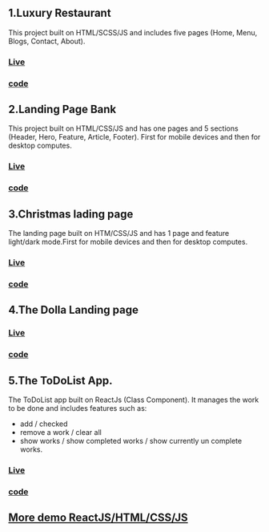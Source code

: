 ## 1.Luxury Restaurant

This project built on HTML/SCSS/JS and includes five pages (Home, Menu, Blogs, Contact, About).

### [Live](https://potato187.github.io/restaurant-luxury/)

### [code](https://github.com/potato187/potato187.github.io/tree/main/restaurant-luxury)

## 2.Landing Page Bank

This project built on HTML/CSS/JS and has one pages and 5 sections (Header, Hero, Feature, Article, Footer). First for mobile devices and then for desktop computes.

### [Live](https://potato187.github.io/easy-bank)

### [code](https://github.com/potato187/potato187.github.io/tree/main/easy-bank)

## 3.Christmas lading page

The landing page built on HTM/CSS/JS and has 1 page and feature light/dark mode.First for mobile devices and then for desktop computes.

### [Live](https://potato187.github.io/christmas-landing-page)

### [code](https://github.com/potato187/potato187.github.io/tree/main/christmas-landing-page)

## 4.The Dolla Landing page

### [Live](https://codesandbox.io/s/the-dolla-website-5p9io)

### [code](https://github.com/potato187/DolllaApp)

## 5.The ToDoList App.

The ToDoList app built on ReactJs (Class Component). It manages the work to be done and includes features such as:

- add / checked
- remove a work / clear all
- show works / show completed works / show currently un complete works.

### [Live](https://codesandbox.io/s/todoapp-2d1v3?file=/src/components/App/App.js)

### [code](https://github.com/potato187/ToDoList)

## [More demo ReactJS/HTML/CSS/JS](https://codesandbox.io/u/potato187)

